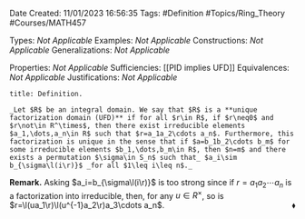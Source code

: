 <div class="topSpace"></div>

Date Created: 11/01/2023 16:56:35
Tags: #Definition #Topics/Ring_Theory #Courses/MATH457

Types: _Not Applicable_
Examples: _Not Applicable_
Constructions: _Not Applicable_
Generalizations: _Not Applicable_

Properties: _Not Applicable_
Sufficiencies: [[PID implies UFD]]
Equivalences: _Not Applicable_
Justifications: _Not Applicable_

``` ad-Definition
title: Definition.

_Let $R$ be an integral domain. We say that $R$ is a **unique factorization domain (UFD)** if for all $r\in R$, if $r\neq0$ and $r\not\in R^\times$, then there exist irreducible elements $a_1,\dots,a_n\in R$ such that $r=a_1a_2\cdots a_n$. Furthermore, this factorization is unique in the sense that if $a=b_1b_2\cdots b_m$ for some irreducible elements $b_1,\dots,b_m\in R$, then $n=m$ and there exists a permutation $\sigma\in S_n$ such that_ $a_i\sim b_{\sigma\l(i\r)}$ _for all $1\leq i\leq n$._

```

**Remark.** Asking $a_i=b_{\sigma\l(i\r)}$ is too strong since if $r=a_1a_2\cdots a_n$ is a factorization into irreducible, then, for any $u\in R^\times$, so is $r=\l(ua_1\r)\l(u^{-1}a_2\r)a_3\cdots a_n$.<span style="float:right;">$\blacklozenge$</span>
